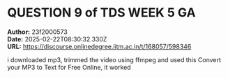 # QUESTION 9 of TDS WEEK 5 GA

**Author:** 23f2000573  
**Date:** 2025-02-22T08:30:32.330Z  
**URL:** https://discourse.onlinedegree.iitm.ac.in/t/168057/598346

i downloaded mp3, trimmed the video using ffmpeg  and used this
Convert your MP3 to Text for Free Online, it worked
